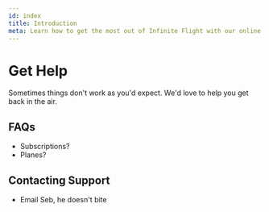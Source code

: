 ```yaml
---
id: index
title: Introduction
meta: Learn how to get the most out of Infinite Flight with our online documentation.
---
```


# Get Help

Sometimes things don't work as you'd expect. We'd love to help you get back in the air.

## FAQs

 - Subscriptions?
 - Planes?

## Contacting Support

 - Email Seb, he doesn't bite
